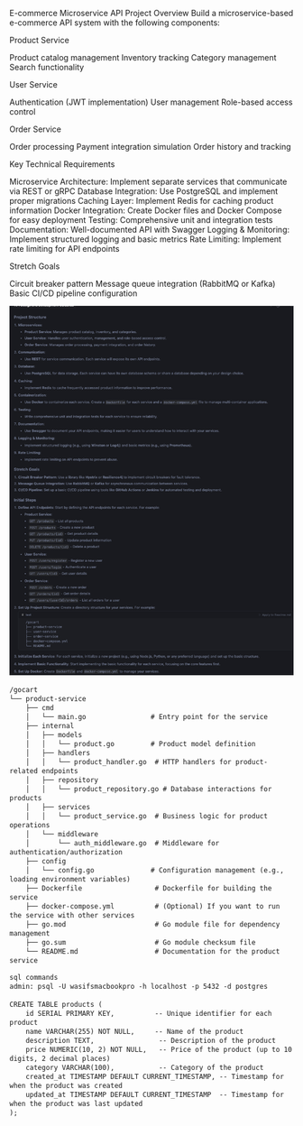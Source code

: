 E-commerce Microservice API
Project Overview
Build a microservice-based e-commerce API system with the following components:

Product Service

Product catalog management
Inventory tracking
Category management
Search functionality


User Service

Authentication (JWT implementation)
User management
Role-based access control


Order Service

Order processing
Payment integration simulation
Order history and tracking



Key Technical Requirements

Microservice Architecture: Implement separate services that communicate via REST or gRPC
Database Integration: Use PostgreSQL and implement proper migrations
Caching Layer: Implement Redis for caching product information
Docker Integration: Create Docker files and Docker Compose for easy deployment
Testing: Comprehensive unit and integration tests
Documentation: Well-documented API with Swagger
Logging & Monitoring: Implement structured logging and basic metrics
Rate Limiting: Implement rate limiting for API endpoints

Stretch Goals

Circuit breaker pattern
Message queue integration (RabbitMQ or Kafka)
Basic CI/CD pipeline configuration


![project structure](/docs/images/Project%20structure.png)
```
/gocart
└── product-service
    ├── cmd
    │   └── main.go                # Entry point for the service
    ├── internal
    │   ├── models
    │   │   └── product.go         # Product model definition
    │   ├── handlers
    │   │   └── product_handler.go  # HTTP handlers for product-related endpoints
    │   ├── repository
    │   │   └── product_repository.go # Database interactions for products
    │   ├── services
    │   │   └── product_service.go  # Business logic for product operations
    │   └── middleware
    │       └── auth_middleware.go  # Middleware for authentication/authorization
    ├── config
    │   └── config.go              # Configuration management (e.g., loading environment variables)
    ├── Dockerfile                  # Dockerfile for building the service
    ├── docker-compose.yml          # (Optional) If you want to run the service with other services
    ├── go.mod                      # Go module file for dependency management
    ├── go.sum                      # Go module checksum file
    └── README.md                   # Documentation for the product service
```


```
sql commands
admin: psql -U wasifsmacbookpro -h localhost -p 5432 -d postgres

CREATE TABLE products (
    id SERIAL PRIMARY KEY,          -- Unique identifier for each product
    name VARCHAR(255) NOT NULL,     -- Name of the product
    description TEXT,                -- Description of the product
    price NUMERIC(10, 2) NOT NULL,   -- Price of the product (up to 10 digits, 2 decimal places)
    category VARCHAR(100),           -- Category of the product
    created_at TIMESTAMP DEFAULT CURRENT_TIMESTAMP, -- Timestamp for when the product was created
    updated_at TIMESTAMP DEFAULT CURRENT_TIMESTAMP  -- Timestamp for when the product was last updated
);
```

